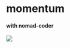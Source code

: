 # momentum
#### with nomad-coder


<a href="https://oopopop.github.io/webpractice/"><img src="https://img.shields.io/badge/HTML5-e34f26??style=flat-square&logo=HTML5&logoColor=ffffff"/></a>
